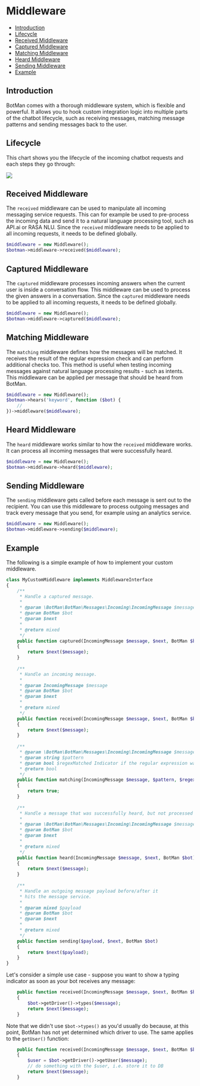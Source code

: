 # Middleware

- [Introduction](#introduction)
- [Lifecycle](#lifecycle)
- [Received Middleware](#received-middleware)
- [Captured Middleware](#captured-middleware)
- [Matching Middleware](#matching-middleware)
- [Heard Middleware](#heard-middleware)
- [Sending Middleware](#sending-middleware)
- [Example](#middleware-example)

<a id="introduction"></a>
## Introduction
BotMan comes with a thorough middleware system, which is flexible and powerful. It allows you to hook custom integration logic into multiple parts of the chatbot lifecycle, such as receiving messages, matching message patterns and sending messages back to the user.

<a id="lifecycle"></a>
## Lifecycle

This chart shows you the lifecycle of the incoming chatbot requests and each steps they go through:

<div class="columns">
	<div class="column is-8">
		<img src="/img/middleware/lifecycle.png" />
	</div>
</div>

<a id="received-middleware"></a>
## Received Middleware
The `received` middleware can be used to manipulate all incoming messaging service requests. This can for example be used to pre-process the incoming data and send it to a natural language processing tool, such as API.ai or RASA NLU. Since the `received` middleware needs to be applied to all incoming requests, it needs to be defined globally.

```php
$middleware = new Middleware();
$botman->middleware->received($middleware);
```

<a id="captured-middleware"></a>
## Captured Middleware
The `captured` middleware processes incoming answers when the current user is inside a conversation flow. This middleware can be used to process the given answers in a conversation.
Since the `captured` middleware needs to be applied to all incoming requests, it needs to be defined globally.

```php
$middleware = new Middleware();
$botman->middleware->captured($middleware);
```

<a id="matching-middleware"></a>
## Matching Middleware
The `matching` middleware defines how the messages will be matched. It receives the result of the regular expression check and can perform additional checks too. This method is useful when testing incoming messages against natural language processing results - such as intents. This middleware can be applied per message that should be heard from BotMan.

```php
$middleware = new Middleware();
$botman->hears('keyword', function ($bot) {
	//
})->middleware($middleware);
```

<a id="heard-middleware"></a>
## Heard Middleware
The `heard` middleware works similar to how the `received` middleware works. It can process all incoming messages that were successfully heard.

```php
$middleware = new Middleware();
$botman->middleware->heard($middleware);
```

<a id="sending-middleware"></a>
## Sending Middleware
The `sending` middleware gets called before each message is sent out to the recipient. You can use this middleware to process outgoing messages and track every message that you send, for example using an analytics service.

```php
$middleware = new Middleware();
$botman->middleware->sending($middleware);
```
<a id="middleware-example"></a>
## Example
The following is a simple example of how to implement your custom middleware.

```php
class MyCustomMiddleware implements MiddlewareInterface
{
    /**
     * Handle a captured message.
     *
     * @param \BotMan\BotMan\Messages\Incoming\IncomingMessage $message
     * @param BotMan $bot
     * @param $next
     *
     * @return mixed
     */
    public function captured(IncomingMessage $message, $next, BotMan $bot)
    {
        return $next($message);
    }
    
    /**
     * Handle an incoming message.
     *
     * @param IncomingMessage $message
     * @param BotMan $bot
     * @param $next
     *
     * @return mixed
     */
    public function received(IncomingMessage $message, $next, BotMan $bot)
    {
        return $next($message);
    }
    
    /**
     * @param \BotMan\BotMan\Messages\Incoming\IncomingMessage $message
     * @param string $pattern
     * @param bool $regexMatched Indicator if the regular expression was matched too
     * @return bool
     */
    public function matching(IncomingMessage $message, $pattern, $regexMatched)
    {
        return true;
    }
    
    /**
     * Handle a message that was successfully heard, but not processed yet.
     *
     * @param \BotMan\BotMan\Messages\Incoming\IncomingMessage $message
     * @param BotMan $bot
     * @param $next
     *
     * @return mixed
     */
    public function heard(IncomingMessage $message, $next, BotMan $bot)
    {
        return $next($message);
    }
    
    /**
     * Handle an outgoing message payload before/after it
     * hits the message service.
     *
     * @param mixed $payload
     * @param BotMan $bot
     * @param $next
     *
     * @return mixed
     */
    public function sending($payload, $next, BotMan $bot)
    {
        return $next($payload);
    }
}
```

Let's consider a simple use case - suppose you want to show a typing indicator as soon as your bot receives any message:

```php
    public function received(IncomingMessage $message, $next, BotMan $bot)
    {
    	$bot->getDriver()->types($message);
        return $next($message);
    }
```

Note that we didn't use `$bot->types()` as you'd usually do because, at this point, BotMan has not yet determined which driver to use. 
The same applies to the `getUser()` function:

```php
    public function received(IncomingMessage $message, $next, BotMan $bot)
    {
    	$user = $bot->getDriver()->getUser($message);
	    // do something with the $user, i.e. store it to DB
        return $next($message);
    }
```
